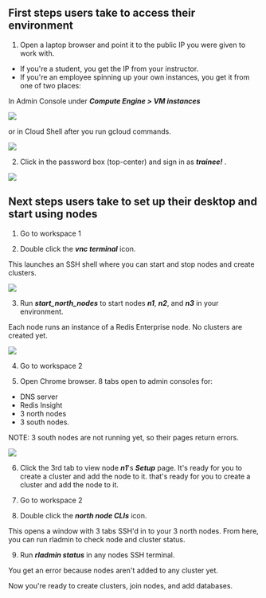 ## First steps users take to access their environment

1. Open a laptop browser and point it to the public IP you were given to work with.

- If you're a student, you get the IP from your instructor.
- If you're an employee spinning up your own instances, you get it from one of two places:

In Admin Console under ***Compute Engine > VM instances***

![](img/210-gcp-vm-ip.png)

or in Cloud Shell after you run gcloud commands.

![](img/211-cloudshell-vm-ip.png)

2. Click in the password box (top-center) and sign in as ***trainee!*** .

![](img/209-vnc-password-box.png)

## Next steps users take to set up their desktop and start using nodes

1. Go to workspace 1

2. Double click the ***vnc terminal*** icon.

This launches an SSH shell where you can start and stop nodes and create clusters.

![](img/212-vnc-terminal.png)

3. Run ***start_north_nodes*** to start nodes ***n1***, ***n2***, and ***n3*** in your environment. 

Each node runs an instance of a Redis Enterprise node. No clusters are created yet.

![](img/213-vnc-terminal-start-north-nodes.png)

4. Go to workspace 2

5. Open Chrome browser. 8 tabs open to admin consoles for:
- DNS server
- Redis Insight
- 3 north nodes
- 3 south nodes.

NOTE: 3 south nodes are not running yet, so their pages return errors.

![](img/214-vnc-chrome-3-nodes-up.png)

6. Click the 3rd tab to view node ***n1***'s ***Setup*** page. It's ready for you to create a cluster and add the node to it. that's ready for you to create a cluster and add the node to it.

7. Go to workspace 2

8. Double click the ***north node CLIs*** icon.

This opens a window with 3 tabs SSH'd in to your 3 north nodes. From here, you can run rladmin to check node and cluster status.

9. Run ***rladmin status*** in any nodes SSH terminal.

You get an error because nodes aren't added to any cluster yet.

Now you're ready to create clusters, join nodes, and add databases. 

